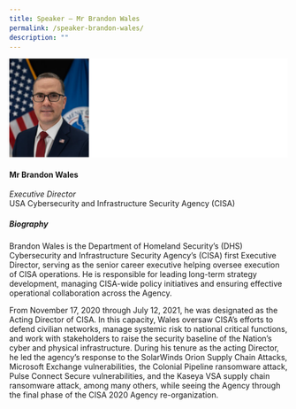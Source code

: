 ```yaml
---
title: Speaker – Mr Brandon Wales
permalink: /speaker-brandon-wales/
description: ""
---
```

![](/images/Speakers/Mr%20Brandon%20Wales.jpg)

#### **Mr Brandon Wales**

*Executive Director*  
USA Cybersecurity and Infrastructure Security Agency (CISA)

##### **Biography**
Brandon Wales is the Department of Homeland Security’s (DHS) Cybersecurity and Infrastructure Security Agency’s (CISA) first Executive Director, serving as the senior career executive helping oversee execution of CISA operations. He is responsible for leading long-term strategy development, managing CISA-wide policy initiatives and ensuring effective operational collaboration across the Agency.
 
From November 17, 2020 through July 12, 2021, he was designated as the Acting Director of CISA. In this capacity, Wales oversaw CISA’s efforts to defend civilian networks, manage systemic risk to national critical functions, and work with stakeholders to raise the security baseline of the Nation’s cyber and physical infrastructure. During his tenure as the acting Director, he led the agency’s response to the SolarWinds Orion Supply Chain Attacks, Microsoft Exchange vulnerabilities, the Colonial Pipeline ransomware attack, Pulse Connect Secure vulnerabilities, and the Kaseya VSA supply chain ransomware attack, among many others, while seeing the Agency through the final phase of the CISA 2020 Agency re-organization.
